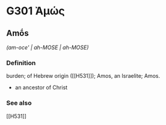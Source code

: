 # G301 Ἀμώς

## Amṓs

_(am-oce' | ah-MOSE | ah-MOSE)_

### Definition

burden; of Hebrew origin ([[H531]]); Amos, an Israelite; Amos.

- an ancestor of Christ

### See also

[[H531]]

